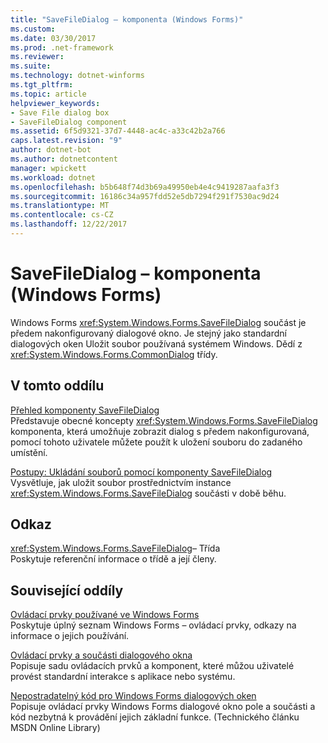 ```yaml
---
title: "SaveFileDialog – komponenta (Windows Forms)"
ms.custom: 
ms.date: 03/30/2017
ms.prod: .net-framework
ms.reviewer: 
ms.suite: 
ms.technology: dotnet-winforms
ms.tgt_pltfrm: 
ms.topic: article
helpviewer_keywords:
- Save File dialog box
- SaveFileDialog component
ms.assetid: 6f5d9321-37d7-4448-ac4c-a33c42b2a766
caps.latest.revision: "9"
author: dotnet-bot
ms.author: dotnetcontent
manager: wpickett
ms.workload: dotnet
ms.openlocfilehash: b5b648f74d3b69a49950eb4e4c9419287aafa3f3
ms.sourcegitcommit: 16186c34a957fdd52e5db7294f291f7530ac9d24
ms.translationtype: MT
ms.contentlocale: cs-CZ
ms.lasthandoff: 12/22/2017
---
```

# <a name="savefiledialog-component-windows-forms"></a>SaveFileDialog – komponenta (Windows Forms)
Windows Forms <xref:System.Windows.Forms.SaveFileDialog> součást je předem nakonfigurovaný dialogové okno. Je stejný jako standardní dialogových oken Uložit soubor používaná systémem Windows. Dědí z <xref:System.Windows.Forms.CommonDialog> třídy.  
  
## <a name="in-this-section"></a>V tomto oddílu  
 [Přehled komponenty SaveFileDialog](../../../../docs/framework/winforms/controls/savefiledialog-component-overview-windows-forms.md)  
 Představuje obecné koncepty <xref:System.Windows.Forms.SaveFileDialog> komponenta, která umožňuje zobrazit dialog s předem nakonfigurovaná, pomocí tohoto uživatele můžete použít k uložení souboru do zadaného umístění.  
  
 [Postupy: Ukládání souborů pomocí komponenty SaveFileDialog](../../../../docs/framework/winforms/controls/how-to-save-files-using-the-savefiledialog-component.md)  
 Vysvětluje, jak uložit soubor prostřednictvím instance <xref:System.Windows.Forms.SaveFileDialog> součásti v době běhu.  
  
## <a name="reference"></a>Odkaz  
 <xref:System.Windows.Forms.SaveFileDialog>– Třída  
 Poskytuje referenční informace o třídě a její členy.  
  
## <a name="related-sections"></a>Související oddíly  
 [Ovládací prvky používané ve Windows Forms](../../../../docs/framework/winforms/controls/controls-to-use-on-windows-forms.md)  
 Poskytuje úplný seznam Windows Forms – ovládací prvky, odkazy na informace o jejich používání.  
  
 [Ovládací prvky a součásti dialogového okna](../../../../docs/framework/winforms/controls/dialog-box-controls-and-components-windows-forms.md)  
 Popisuje sadu ovládacích prvků a komponent, které můžou uživatelé provést standardní interakce s aplikace nebo systému.  
  
 [Nepostradatelný kód pro Windows Forms dialogových oken](http://go.microsoft.com/fwlink/?LinkID=102575)  
 Popisuje ovládací prvky Windows Forms dialogové okno pole a součásti a kód nezbytná k provádění jejich základní funkce. (Technického článku MSDN Online Library)
